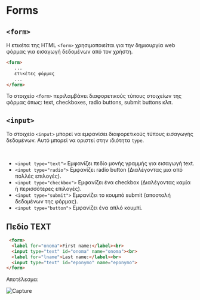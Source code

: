 # Forms

## `<form>`
Η ετικέτα της HTML `<form>` χρησιμοποιείται για την δημιουργία web φόρμας για εισαγωγή δεδομένων από τον χρήστη.


```html
<form>
   ...
   ετικέτες φόρμας
   ...
</form>
```

Το στοιχείο `<form>` περιλαμβάνει διαφορετικούς τύπους στοιχείων της φόρμας όπως: text, checkboxes, radio buttons, submit buttons κλπ.

## `<input>`

Το στοιχείο `<input>` μπορεί να εμφανίσει διαφορετικούς τύπους εισαγωγής δεδομένων. Αυτό μπορεί να οριστεί στην ιδιότητα `type`.

<br>

* `<input type="text">` Εμφανίζει πεδίο μονής γραμμής για εισαγωγή text.
* `<input type="radio">` Εμφανίζει radio button (Διαλέγοντας μια από πολλές επιλογές).
* `<input type="checkbox">` Εμφανίζει ένα checkbox (Διαλέγοντας καμία ή περισσότερες επιλογές).
* `<input type="submit">` Εμφανίζει το κουμπό submit (αποστολή δεδομένων της φόρμας).
* `<input type="button">` Εμφανίζει ένα απλό κουμπί. 


## Πεδίο TEXT

```html
 <form>
  <label for="onoma">First name:</label><br>
  <input type="text" id="onoma" name="onoma"><br>
  <label for="lname">Last name:</label><br>
  <input type="text" id="eponymo" name="eponymo">
</form> 
```

Αποτέλεσμα:

![Capture](https://user-images.githubusercontent.com/774348/113685700-2d757080-96cf-11eb-9183-61d0f411dd6a.PNG)


